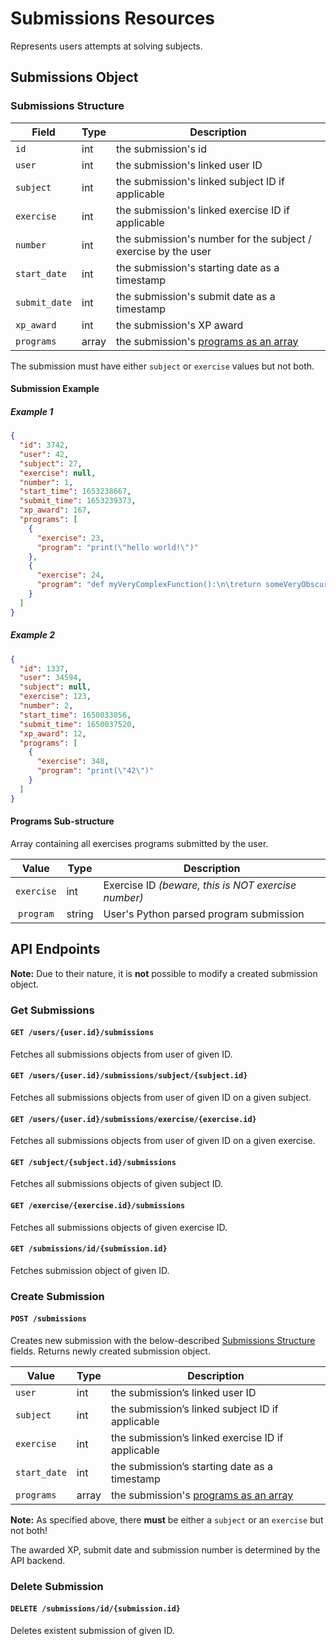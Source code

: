 # Submissions Resources

Represents users attempts at solving subjects.

## Submissions Object

### Submissions Structure

| Field         | Type  | Description                                                                     |
|---------------|-------|---------------------------------------------------------------------------------|
| `id`          | int   | the submission's id                                                             |
| `user`        | int   | the submission's linked user ID                                                 |
| `subject`     | int   | the submission's linked subject ID if applicable                                |
| `exercise`    | int   | the submission's linked exercise ID if applicable                               |
| `number`      | int   | the submission's number for the subject / exercise by the user                  |
| `start_date`  | int   | the submission's starting date as a timestamp                                   |
| `submit_date` | int   | the submission's submit date as a timestamp                                     |
| `xp_award`    | int   | the submission's XP award                                                       |
| `programs`    | array | the submission's [programs as an array](/submissions?id=programs-sub-structure) |

The submission must have either `subject` or `exercise` values but not both.

#### Submission Example

##### Example 1

```json
{
  "id": 3742,
  "user": 42,
  "subject": 27,
  "exercise": null,
  "number": 1,
  "start_time": 1653238667,
  "submit_time": 1653239373,
  "xp_award": 167,
  "programs": [
    {
      "exercise": 23,
      "program": "print(\"hello world!\")"
    },
    {
      "exercise": 24,
      "program": "def myVeryComplexFunction():\n\treturn someVeryObscureFunctionCall()"
    }
  ]
}
```

##### Example 2

```json
{
  "id": 1337,
  "user": 34594,
  "subject": null,
  "exercise": 123,
  "number": 2,
  "start_time": 1650033056,
  "submit_time": 1650037520,
  "xp_award": 12,
  "programs": [
    {
      "exercise": 348,
      "program": "print(\"42\")"
    }
  ]
}
```

#### Programs Sub-structure

Array containing all exercises programs submitted by the user.

|   Value    | Type   | Description                                         |
|:----------:|--------|-----------------------------------------------------|
| `exercise` | int    | Exercise ID *(beware, this is NOT exercise number)* |
| `program`  | string | User's Python parsed program submission             |

## API Endpoints

**Note:** Due to their nature, it is **not** possible to modify a created submission object.

### Get Submissions

#### `GET /users/{user.id}/submissions`

Fetches all submissions objects from user of given ID.

#### `GET /users/{user.id}/submissions/subject/{subject.id}`

Fetches all submissions objects from user of given ID on a given subject.

#### `GET /users/{user.id}/submissions/exercise/{exercise.id}`

Fetches all submissions objects from user of given ID on a given exercise.

#### `GET /subject/{subject.id}/submissions`

Fetches all submissions objects of given subject ID.

#### `GET /exercise/{exercise.id}/submissions`

Fetches all submissions objects of given exercise ID.

#### `GET /submissions/id/{submission.id}`

Fetches submission object of given ID.

### Create Submission

#### `POST /submissions`

Creates new submission with the below-described [Submissions Structure](/submissions?id=submissions-structure) fields. Returns newly created submission object.

| Value        | Type  | Description                                                                     |
|--------------|-------|---------------------------------------------------------------------------------|
| `user`       | int   | the submission’s linked user ID                                                 |
| `subject`    | int   | the submission’s linked subject ID if applicable                                |
| `exercise`   | int   | the submission’s linked exercise ID if applicable                               |
| `start_date` | int   | the submission’s starting date as a timestamp                                   |
| `programs`   | array | the submission's [programs as an array](/submissions?id=programs-sub-structure) |

**Note:** As specified above, there **must** be either a `subject` or an `exercise` but not both!

The awarded XP, submit date and submission number is determined by the API backend.

### Delete Submission

#### `DELETE /submissions/id/{submission.id}`

Deletes existent submission of given ID.
